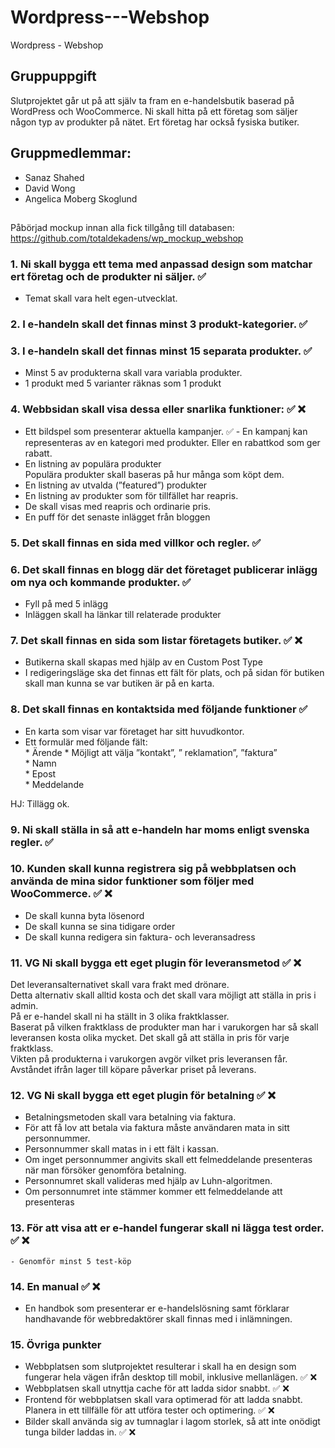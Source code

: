# Wordpress---Webshop
Wordpress - Webshop

## Gruppuppgift  
Slutprojektet går ut på att själv ta fram en e-handelsbutik baserad på WordPress  och WooCommerce. 
Ni skall hitta på ett företag som säljer någon typ av produkter på nätet. Ert  företag har också fysiska butiker.  

## Gruppmedlemmar: 
* Sanaz Shahed
* David Wong
* Angelica Moberg Skoglund

##


Påbörjad mockup innan alla fick tillgång till databasen: https://github.com/totaldekadens/wp_mockup_webshop

### 1. Ni skall bygga ett tema med anpassad design som matchar ert företag och de  produkter ni säljer.  ✅ 

   - Temat skall vara helt egen-utvecklat.  

### 2. I e-handeln skall det finnas minst 3 produkt-kategorier.  ✅

### 3. I e-handeln skall det finnas minst 15 separata produkter. ✅ 
   - Minst 5 av produkterna skall vara variabla produkter.  
   - 1 produkt med 5 varianter räknas som 1 produkt 

### 4. Webbsidan skall visa dessa eller snarlika funktioner:  ✅ ❌
   - Ett bildspel som presenterar aktuella kampanjer.  ✅
            - En kampanj kan representeras av en kategori med produkter. Eller en rabattkod som ger rabatt. 
   - En listning av populära produkter  
     Populära produkter skall baseras på hur många som köpt dem.   
   - En listning av utvalda (”featured”) produkter  
   - En listning av produkter som för tillfället har reapris.  
   - De skall visas med reapris och ordinarie pris.  
   - En puff för det senaste inlägget från bloggen  

### 5. Det skall finnas en sida med villkor och regler.  ✅

### 6. Det skall finnas en blogg där det företaget publicerar inlägg om nya och  kommande produkter. ✅ 
   - Fyll på med 5 inlägg  
   - Inläggen skall ha länkar till relaterade produkter  

### 7. Det skall finnas en sida som listar företagets butiker.  ✅ ❌
   - Butikerna skall skapas med hjälp av en Custom Post Type  
   - I redigeringsläge ska det finnas ett fält för plats, och på sidan för butiken skall man  kunna se var butiken är på en karta.  

### 8. Det skall finnas en kontaktsida med följande funktioner  ✅ 
   - En karta som visar var företaget har sitt huvudkontor.  
   - Ett formulär med följande fält:  
         * Ärende
         * Möjligt att välja ”kontakt”, ” reklamation”, ”faktura”   
         * Namn  
         * Epost  
         * Meddelande 

HJ: Tillägg ok.

### 9. Ni skall ställa in så att e-handeln har moms enligt svenska regler. ✅ 

### 10. Kunden skall kunna registrera sig på webbplatsen och använda de mina sidor funktioner som följer med WooCommerce.  ✅ ❌
   - De skall kunna byta lösenord  
   - De skall kunna se sina tidigare order  
   - De skall kunna redigera sin faktura- och leveransadress 


### 11. VG Ni skall bygga ett eget plugin för leveransmetod  ✅ ❌
 Det leveransalternativet skall vara frakt med drönare.  
 Detta alternativ skall alltid kosta och det skall vara möjligt att ställa in pris i admin.  
 På er e-handel skall ni ha ställt in 3 olika fraktklasser.   
Baserat på vilken fraktklass de produkter man har i varukorgen har så skall leveransen kosta olika mycket.
Det skall gå att ställa in pris för varje fraktklass.  
Vikten på produkterna i varukorgen avgör vilket pris leveransen får.   
Avståndet ifrån lager till köpare påverkar priset på leverans.  

### 12. VG Ni skall bygga ett eget plugin för betalning  ✅ ❌
   - Betalningsmetoden skall vara betalning via faktura.  
   - För att få lov att betala via faktura måste användaren mata in sitt   personnummer.
   - Personnummer skall matas in i ett fält i kassan.
   - Om inget personnummer angivits skall ett felmeddelande presenteras när man försöker genomföra betalning.  
   - Personnumret skall valideras med hjälp av Luhn-algoritmen.   
   - Om personnumret inte stämmer kommer ett felmeddelande att presenteras  

### 13. För att visa att er e-handel fungerar skall ni lägga test order.   ✅ ❌
    - Genomför minst 5 test-köp 

### 14. En manual ✅ ❌
   - En handbok som presenterar er e-handelslösning samt förklarar handhavande för  webbredaktörer skall finnas med i inlämningen.  

### 15. Övriga punkter  
  - Webbplatsen som slutprojektet resulterar i skall ha en design som fungerar hela vägen  ifrån desktop till mobil, inklusive mellanlägen.  ✅ ❌
  - Webbplatsen skall utnyttja cache för att ladda sidor snabbt. ✅ ❌
  - Frontend för webbplatsen skall vara optimerad för att ladda snabbt. Planera in ett tillfälle  för att utföra tester och optimering. ✅ ❌
  - Bilder skall använda sig av tumnaglar i lagom storlek, så att inte onödigt tunga bilder  laddas in. ✅ ❌
